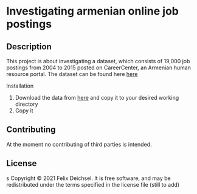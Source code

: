# Investigating armenian online job postings
## Description
 This project is about investigating a dataset, which consists of 19,000 job postings from 2004 to 2015 posted on CareerCenter, an Armenian human resource portal. The dataset can be found here [here](https://www.kaggle.com/udacity/armenian-online-job-postings)

Installation
1. Download the data from [here](https://www.kaggle.com/udacity/armenian-online-job-postings) and copy it to your desired working directory
2. Copy it

 ## Contributing
 At the moment no contributing of third parties is intended.

 ## License 
 s Copyright © 2021 Felix Deichsel. It is free software, and may be redistributed under the terms specified in the license file (still to add)